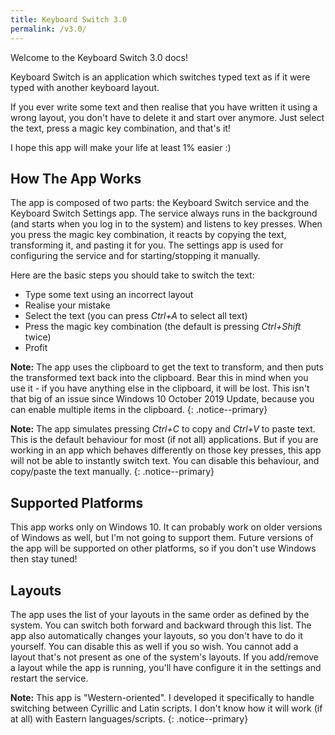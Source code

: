 ```yaml
---
title: Keyboard Switch 3.0
permalink: /v3.0/
---
```


Welcome to the Keyboard Switch 3.0 docs!

Keyboard Switch is an application which switches typed text as if it were typed with another keyboard layout.

If you ever write some text and then realise that you have written it using a wrong layout, you don't have to delete
it and start over anymore. Just select the text, press a magic key combination, and that's it!

I hope this app will make your life at least 1% easier :)

## How The App Works

The app is composed of two parts: the Keyboard Switch service and the Keyboard Switch Settings app. The service always
runs in the background (and starts when you log in to the system) and listens to key presses. When you press the magic
key combination, it reacts by copying the text, transforming it, and pasting it for you. The settings app is used for
configuring the service and for starting/stopping it manually.

Here are the basic steps you should take to switch the text:

- Type some text using an incorrect layout
- Realise your mistake
- Select the text (you can press _Ctrl+A_ to select all text)
- Press the magic key combination (the default is pressing _Ctrl+Shift_ twice)
- Profit

**Note:** The app uses the clipboard to get the text to transform, and then puts the transformed text back into the
clipboard. Bear this in mind when you use it - if you have anything else in the clipboard, it will be lost. This isn't
that big of an issue since Windows 10 October 2019 Update, because you can enable multiple items in the clipboard.
{: .notice--primary}

**Note:** The app simulates pressing _Ctrl+C_ to copy and _Ctrl+V_ to paste text. This is the default behaviour for most
(if not all) applications. But if you are working in an app which behaves differently on those key presses, this app
will not be able to instantly switch text. You can disable this behaviour, and copy/paste the text manually.
{: .notice--primary}

## Supported Platforms

This app works only on Windows 10. It can probably work on older versions of Windows as well, but I'm not going to
support them. Future versions of the app will be supported on other platforms, so if you don't use Windows then
stay tuned!

## Layouts

The app uses the list of your layouts in the same order as defined by the system. You can switch both forward
and backward through this list. The app also automatically changes your layouts, so you don't have to do it
yourself. You can disable this as well if you so wish. You cannot add a layout that's not present as one of
the system's layouts. If you add/remove a layout while the app is running, you'll have configure it in the settings
and restart the service.

**Note:** This app is "Western-oriented". I developed it specifically to handle switching between Cyrillic and Latin
scripts. I don't know how it will work (if at all) with Eastern languages/scripts.
{: .notice--primary}
